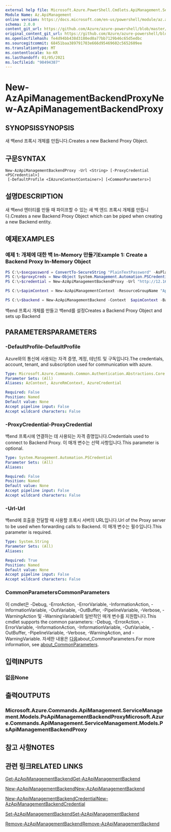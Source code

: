 ```yaml
---
external help file: Microsoft.Azure.PowerShell.Cmdlets.ApiManagement.ServiceManagement.dll-Help.xml
Module Name: Az.ApiManagement
online version: https://docs.microsoft.com/en-us/powershell/module/az.apimanagement/new-azapimanagementbackendproxy
schema: 2.0.0
content_git_url: https://github.com/Azure/azure-powershell/blob/master/src/ApiManagement/ApiManagement/help/New-AzApiManagementBackendProxy.md
original_content_git_url: https://github.com/Azure/azure-powershell/blob/master/src/ApiManagement/ApiManagement/help/New-AzApiManagementBackendProxy.md
ms.openlocfilehash: fe4d94bb438d3180ed0a77bb7129b46c65d5edbc
ms.sourcegitcommit: 68451baa389791703e666d95469602c5652609ee
ms.translationtype: MT
ms.contentlocale: ko-KR
ms.lasthandoff: 01/05/2021
ms.locfileid: "98494387"
---
```

# <span data-ttu-id="ce299-101">New-AzApiManagementBackendProxy</span><span class="sxs-lookup"><span data-stu-id="ce299-101">New-AzApiManagementBackendProxy</span></span>

## <span data-ttu-id="ce299-102">SYNOPSIS</span><span class="sxs-lookup"><span data-stu-id="ce299-102">SYNOPSIS</span></span>
<span data-ttu-id="ce299-103">새 백end 프록시 개체를 만듭니다.</span><span class="sxs-lookup"><span data-stu-id="ce299-103">Creates a new Backend Proxy Object.</span></span>

## <span data-ttu-id="ce299-104">구문</span><span class="sxs-lookup"><span data-stu-id="ce299-104">SYNTAX</span></span>

```
New-AzApiManagementBackendProxy -Url <String> [-ProxyCredential <PSCredential>]
 [-DefaultProfile <IAzureContextContainer>] [<CommonParameters>]
```

## <span data-ttu-id="ce299-105">설명</span><span class="sxs-lookup"><span data-stu-id="ce299-105">DESCRIPTION</span></span>
<span data-ttu-id="ce299-106">새 백end 엔터티를 만들 때 파이프할 수 있는 새 백 엔드 프록시 개체를 만듭니다.</span><span class="sxs-lookup"><span data-stu-id="ce299-106">Creates a new Backend Proxy Object which can be piped when creating a new Backend entity.</span></span>

## <span data-ttu-id="ce299-107">예제</span><span class="sxs-lookup"><span data-stu-id="ce299-107">EXAMPLES</span></span>

### <span data-ttu-id="ce299-108">예제 1: 개체에 대한 백 In-Memory 만들기</span><span class="sxs-lookup"><span data-stu-id="ce299-108">Example 1: Create a Backend Proxy In-Memory Object</span></span>
```powershell
PS C:\>$secpassword = ConvertTo-SecureString "PlainTextPassword" -AsPlainText -Force
PS C:\>$proxyCreds = New-Object System.Management.Automation.PSCredential ("foo", $secpassword)
PS C:\>$credential = New-AzApiManagementBackendProxy -Url "http://12.168.1.1:8080" -ProxyCredential $proxyCreds

PS C:\>$apimContext = New-AzApiManagementContext -ResourceGroupName "Api-Default-WestUS" -ServiceName "contoso"

PS C:\>$backend = New-AzApiManagementBackend -Context  $apimContext -BackendId 123 -Url 'https://contoso.com/awesomeapi' -Protocol http -Title "first backend" -SkipCertificateChainValidation $true -Proxy $credential -Description "backend with proxy server"
```

<span data-ttu-id="ce299-109">백end 프록시 개체를 만들고 백end를 설정</span><span class="sxs-lookup"><span data-stu-id="ce299-109">Creates a Backend Proxy Object and sets up Backend</span></span>

## <span data-ttu-id="ce299-110">PARAMETERS</span><span class="sxs-lookup"><span data-stu-id="ce299-110">PARAMETERS</span></span>

### <span data-ttu-id="ce299-111">-DefaultProfile</span><span class="sxs-lookup"><span data-stu-id="ce299-111">-DefaultProfile</span></span>
<span data-ttu-id="ce299-112">Azure와의 통신에 사용되는 자격 증명, 계정, 테넌트 및 구독입니다.</span><span class="sxs-lookup"><span data-stu-id="ce299-112">The credentials, account, tenant, and subscription used for communication with azure.</span></span>

```yaml
Type: Microsoft.Azure.Commands.Common.Authentication.Abstractions.Core.IAzureContextContainer
Parameter Sets: (All)
Aliases: AzContext, AzureRmContext, AzureCredential

Required: False
Position: Named
Default value: None
Accept pipeline input: False
Accept wildcard characters: False
```

### <span data-ttu-id="ce299-113">-ProxyCredential</span><span class="sxs-lookup"><span data-stu-id="ce299-113">-ProxyCredential</span></span>
<span data-ttu-id="ce299-114">백end 프록시에 연결하는 데 사용되는 자격 증명입니다.</span><span class="sxs-lookup"><span data-stu-id="ce299-114">Credentials used to connect to Backend Proxy.</span></span> <span data-ttu-id="ce299-115">이 매개 변수는 선택 사항입니다.</span><span class="sxs-lookup"><span data-stu-id="ce299-115">This parameter is optional.</span></span>

```yaml
Type: System.Management.Automation.PSCredential
Parameter Sets: (All)
Aliases:

Required: False
Position: Named
Default value: None
Accept pipeline input: False
Accept wildcard characters: False
```

### <span data-ttu-id="ce299-116">-Url</span><span class="sxs-lookup"><span data-stu-id="ce299-116">-Url</span></span>
<span data-ttu-id="ce299-117">백end에 호출을 전달할 때 사용할 프록시 서버의 URL입니다.</span><span class="sxs-lookup"><span data-stu-id="ce299-117">Url of the Proxy server to be used when forwarding calls to Backend.</span></span>
<span data-ttu-id="ce299-118">이 매개 변수는 필수입니다.</span><span class="sxs-lookup"><span data-stu-id="ce299-118">This parameter is required.</span></span>

```yaml
Type: System.String
Parameter Sets: (All)
Aliases:

Required: True
Position: Named
Default value: None
Accept pipeline input: False
Accept wildcard characters: False
```

### <span data-ttu-id="ce299-119">CommonParameters</span><span class="sxs-lookup"><span data-stu-id="ce299-119">CommonParameters</span></span>
<span data-ttu-id="ce299-120">이 cmdlet은 -Debug, -ErrorAction, -ErrorVariable, -InformationAction, -InformationVariable, -OutVariable, -OutBuffer, -PipelineVariable, -Verbose, -WarningAction 및 -WarningVariable의 일반적인 매개 변수를 지원합니다.</span><span class="sxs-lookup"><span data-stu-id="ce299-120">This cmdlet supports the common parameters: -Debug, -ErrorAction, -ErrorVariable, -InformationAction, -InformationVariable, -OutVariable, -OutBuffer, -PipelineVariable, -Verbose, -WarningAction, and -WarningVariable.</span></span> <span data-ttu-id="ce299-121">자세한 내용은 [다음](http://go.microsoft.com/fwlink/?LinkID=113216)about_CommonParameters.</span><span class="sxs-lookup"><span data-stu-id="ce299-121">For more information, see [about_CommonParameters](http://go.microsoft.com/fwlink/?LinkID=113216).</span></span>

## <span data-ttu-id="ce299-122">입력</span><span class="sxs-lookup"><span data-stu-id="ce299-122">INPUTS</span></span>

### <span data-ttu-id="ce299-123">없음</span><span class="sxs-lookup"><span data-stu-id="ce299-123">None</span></span>

## <span data-ttu-id="ce299-124">출력</span><span class="sxs-lookup"><span data-stu-id="ce299-124">OUTPUTS</span></span>

### <span data-ttu-id="ce299-125">Microsoft.Azure.Commands.ApiManagement.ServiceManagement.Models.PsApiManagementBackendProxy</span><span class="sxs-lookup"><span data-stu-id="ce299-125">Microsoft.Azure.Commands.ApiManagement.ServiceManagement.Models.PsApiManagementBackendProxy</span></span>

## <span data-ttu-id="ce299-126">참고 사항</span><span class="sxs-lookup"><span data-stu-id="ce299-126">NOTES</span></span>

## <span data-ttu-id="ce299-127">관련 링크</span><span class="sxs-lookup"><span data-stu-id="ce299-127">RELATED LINKS</span></span>

[<span data-ttu-id="ce299-128">Get-AzApiManagementBackend</span><span class="sxs-lookup"><span data-stu-id="ce299-128">Get-AzApiManagementBackend</span></span>](./Get-AzApiManagementBackend.md)

[<span data-ttu-id="ce299-129">New-AzApiManagementBackend</span><span class="sxs-lookup"><span data-stu-id="ce299-129">New-AzApiManagementBackend</span></span>](./New-AzApiManagementBackend.md)

[<span data-ttu-id="ce299-130">New-AzApiManagementBackendCredential</span><span class="sxs-lookup"><span data-stu-id="ce299-130">New-AzApiManagementBackendCredential</span></span>](./New-AzApiManagementBackendCredential.md)

[<span data-ttu-id="ce299-131">Set-AzApiManagementBackend</span><span class="sxs-lookup"><span data-stu-id="ce299-131">Set-AzApiManagementBackend</span></span>](./Set-AzApiManagementBackend.md)

[<span data-ttu-id="ce299-132">Remove-AzApiManagementBackend</span><span class="sxs-lookup"><span data-stu-id="ce299-132">Remove-AzApiManagementBackend</span></span>](./Remove-AzApiManagementBackend.md)
